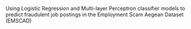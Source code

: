 Using Logistic Regression and Multi-layer Perceptron classifier models to predict fraudulent job postings in the Employment Scam Aegean Dataset (EMSCAD) 
